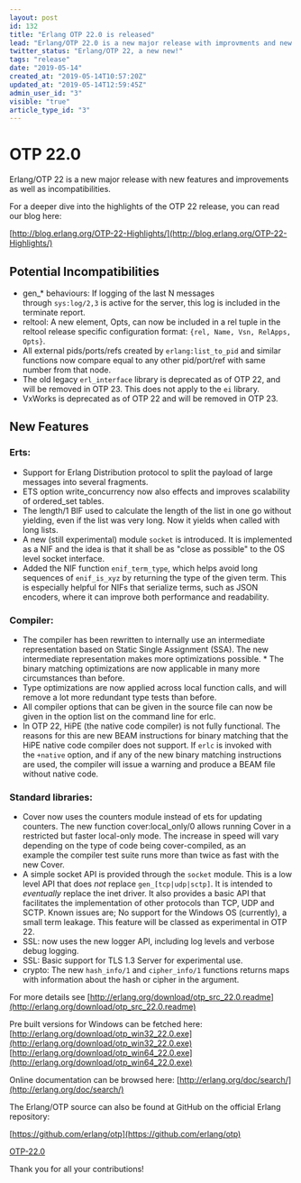 ```yaml
---
layout: post
id: 132
title: "Erlang OTP 22.0 is released"
lead: "Erlang/OTP 22.0 is a new major release with improvments and new features, as well as some incompatibilities."
twitter_status: "Erlang/OTP 22, a new new!"
tags: "release"
date: "2019-05-14"
created_at: "2019-05-14T10:57:20Z"
updated_at: "2019-05-14T12:59:45Z"
admin_user_id: "3"
visible: "true"
article_type_id: "3"
---
```


# OTP 22.0

Erlang/OTP 22 is a new major release with new features and improvements as well as incompatibilities.

For a deeper dive into the highlights of the OTP 22 release, you can read our blog here:

[http://blog.erlang.org/OTP-22-Highlights/](http://blog.erlang.org/OTP-22-Highlights/)

## Potential Incompatibilities
* gen_* behaviours: If logging of the last N messages through `sys:log/2,3` is active for the server, this log is included in the terminate report.
* reltool: A new element, Opts, can now be included in a rel tuple in the reltool release specific configuration format: `{rel, Name, Vsn, RelApps, Opts}`.
* All external pids/ports/refs created by `erlang:list_to_pid` and similar functions now compare equal to any other pid/port/ref with same number from that node.
* The old legacy `erl_interface` library is deprecated as of OTP 22, and will be removed in OTP 23. This does not apply to the `ei` library.
* VxWorks is deprecated as of OTP 22 and will be removed in OTP 23.

## New Features

### Erts:
* Support for Erlang Distribution protocol to split the payload of large messages into several fragments.
* ETS option write_concurrency now also effects and improves scalability of ordered_set tables.
* The length/1 BIF used to calculate the length of the list in one go without yielding, even if the list was very long. Now it yields when called with long lists.
* A new (still experimental) module `socket` is introduced. It is implemented as a NIF and the idea is that it shall be as "close as possible" to the OS level socket interface.
* Added the NIF function `enif_term_type`, which helps avoid long sequences of `enif_is_xyz` by returning the type of the given term. This is especially helpful for NIFs that serialize terms, such as JSON encoders, where it can improve both performance and readability.

### Compiler:
* The compiler has been rewritten to internally use an intermediate representation based on Static Single Assignment (SSA). The new intermediate representation makes more optimizations possible. * The binary matching optimizations are now applicable in many more circumstances than before.
* Type optimizations are now applied across local function calls, and will remove a lot more redundant type tests than before.
* All compiler options that can be given in the source file can now be given in the option list on the command line for erlc.
* In OTP 22, HiPE (the native code compiler) is not fully functional. The reasons for this are new BEAM instructions for binary matching that the HiPE native code compiler does not support. If `erlc` is invoked with the `+native` option, and if any of the new binary matching instructions are used, the compiler will issue a warning and produce a BEAM file without native code.

### Standard libraries:
* Cover now uses the counters module instead of ets for updating counters. The new function cover:local_only/0 allows running Cover in a restricted but faster local-only mode. The increase in speed will vary depending on the type of code being cover-compiled, as an example the compiler test suite runs more than twice as fast with the new Cover.
* A simple socket API is provided through the `socket` module. This is a low level API that does *not* replace `gen_[tcp|udp|sctp]`. It is intended to *eventually* replace the inet driver. It also provides a basic API that facilitates the implementation of other protocols than TCP, UDP and SCTP. Known issues are; No support for the Windows OS (currently), a small term leakage. This feature will be classed as experimental in OTP 22.
* SSL: now uses the new logger API, including log levels and verbose debug logging.
* SSL: Basic support for TLS 1.3 Server for experimental use.
* crypto: The new `hash_info/1` and `cipher_info/1` functions returns maps with information about the hash or cipher in the argument.

For more details see
[http://erlang.org/download/otp_src_22.0.readme](http://erlang.org/download/otp_src_22.0.readme)

Pre built versions for Windows can be fetched here:
[http://erlang.org/download/otp_win32_22.0.exe](http://erlang.org/download/otp_win32_22.0.exe)
[http://erlang.org/download/otp_win64_22.0.exe](http://erlang.org/download/otp_win64_22.0.exe)

Online documentation can be browsed here:
[http://erlang.org/doc/search/](http://erlang.org/doc/search/)

The Erlang/OTP source can also be found at GitHub on the official Erlang repository:

[https://github.com/erlang/otp](https://github.com/erlang/otp)

[OTP-22.0](https://github.com/erlang/otp/releases/tag/OTP-22.0)

Thank you for all your contributions!
